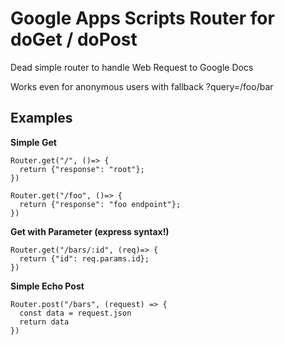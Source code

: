 # Google Apps Scripts Router for doGet / doPost 

Dead simple router to handle Web Request to Google Docs

Works even for anonymous users with fallback ?query=/foo/bar

## Examples

**Simple Get**

```
Router.get("/", ()=> {
  return {"response": "root"};
})
```

```
Router.get("/foo", ()=> {
  return {"response": "foo endpoint"};
})
```

**Get with Parameter (express syntax!)**

```
Router.get("/bars/:id", (req)=> {
  return {"id": req.params.id};
})
```

**Simple Echo Post**

```
Router.post("/bars", (request) => {
  const data = request.json
  return data
})
```

